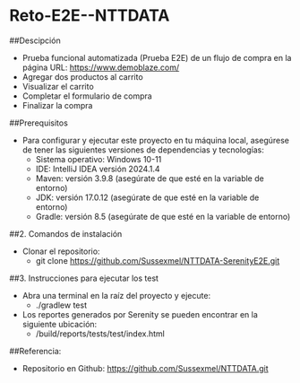 # Reto-E2E--NTTDATA

##Descipción 
- Prueba funcional automatizada (Prueba E2E) de un flujo de compra en la página URL: https://www.demoblaze.com/
- Agregar dos productos al carrito
- Visualizar el carrito
- Completar el formulario de compra
- Finalizar la compra

##Prerequisitos
- Para configurar y ejecutar este proyecto en tu máquina local, asegúrese de tener las siguientes versiones de dependencias y tecnologías:
  - Sistema operativo: Windows 10-11
  - IDE: IntelliJ IDEA versión 2024.1.4
  - Maven: versión 3.9.8 (asegúrate de que esté en la variable de entorno)
  - JDK: versión 17.0.12 (asegúrate de que esté en la variable de entorno)
  - Gradle: versión 8.5 (asegúrate de que esté en la variable de entorno)

##2. Comandos de instalación
- Clonar el repositorio:
  - git clone https://github.com/Sussexmel/NTTDATA-SerenityE2E.git
  
##3. Instrucciones para ejecutar los test
- Abra una terminal en la raíz del proyecto y ejecute:
  - ./gradlew test
- Los reportes generados por Serenity se pueden encontrar en la siguiente ubicación:
  - /build/reports/tests/test/index.html

##Referencia:
- Repositorio en Github: https://github.com/Sussexmel/NTTDATA.git
